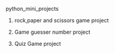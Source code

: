 python_mini_projects

1. rock,paper and scissors game project

2. Game guesser number project

3. Quiz Game project
